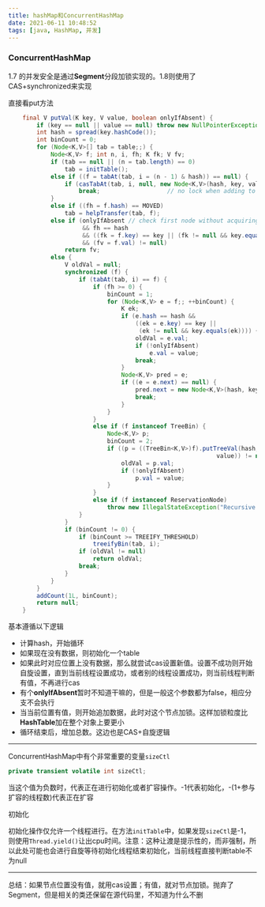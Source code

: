 ```yaml
---
title: hashMap和ConcurrentHashMap
date: 2021-06-11 10:48:52
tags: [java, HashMap, 并发]
---
```


<!-- more -->

### ConcurrentHashMap

1.7 的并发安全是通过**Segment**分段加锁实现的。1.8则使用了CAS+synchronized来实现

直接看put方法
```java
    final V putVal(K key, V value, boolean onlyIfAbsent) {
        if (key == null || value == null) throw new NullPointerException();
        int hash = spread(key.hashCode());
        int binCount = 0;
        for (Node<K,V>[] tab = table;;) {
            Node<K,V> f; int n, i, fh; K fk; V fv;
            if (tab == null || (n = tab.length) == 0)
                tab = initTable();
            else if ((f = tabAt(tab, i = (n - 1) & hash)) == null) {
                if (casTabAt(tab, i, null, new Node<K,V>(hash, key, value)))
                    break;                   // no lock when adding to empty bin
            }
            else if ((fh = f.hash) == MOVED)
                tab = helpTransfer(tab, f);
            else if (onlyIfAbsent // check first node without acquiring lock
                     && fh == hash
                     && ((fk = f.key) == key || (fk != null && key.equals(fk)))
                     && (fv = f.val) != null)
                return fv;
            else {
                V oldVal = null;
                synchronized (f) {
                    if (tabAt(tab, i) == f) {
                        if (fh >= 0) {
                            binCount = 1;
                            for (Node<K,V> e = f;; ++binCount) {
                                K ek;
                                if (e.hash == hash &&
                                    ((ek = e.key) == key ||
                                     (ek != null && key.equals(ek)))) {
                                    oldVal = e.val;
                                    if (!onlyIfAbsent)
                                        e.val = value;
                                    break;
                                }
                                Node<K,V> pred = e;
                                if ((e = e.next) == null) {
                                    pred.next = new Node<K,V>(hash, key, value);
                                    break;
                                }
                            }
                        }
                        else if (f instanceof TreeBin) {
                            Node<K,V> p;
                            binCount = 2;
                            if ((p = ((TreeBin<K,V>)f).putTreeVal(hash, key,
                                                           value)) != null) {
                                oldVal = p.val;
                                if (!onlyIfAbsent)
                                    p.val = value;
                            }
                        }
                        else if (f instanceof ReservationNode)
                            throw new IllegalStateException("Recursive update");
                    }
                }
                if (binCount != 0) {
                    if (binCount >= TREEIFY_THRESHOLD)
                        treeifyBin(tab, i);
                    if (oldVal != null)
                        return oldVal;
                    break;
                }
            }
        }
        addCount(1L, binCount);
        return null;
    }
```

基本遵循以下逻辑

- 计算hash，开始循环
- 如果现在没有数据，则初始化一个table
- 如果此时对应位置上没有数据，那么就尝试cas设置新值。设置不成功则开始自旋设置，直到当前线程设置成功，或者别的线程设置成功，则当前线程判断有值，不再进行cas
- 有个**onlyIfAbsent**暂时不知道干嘛的，但是一般这个参数都为false，相应分支不会执行
- 当当前位置有值，则开始追加数据，此时对这个节点加锁。这样加锁粒度比**HashTable**加在整个对象上要更小
- 循环结束后，增加总数。这边也是CAS+自旋逻辑

---

ConcurrentHashMap中有个非常重要的变量`sizeCtl`

```java
private transient volatile int sizeCtl;
```
当这个值为负数时，代表正在进行初始化或者扩容操作。-1代表初始化，-(1+参与扩容的线程数)代表正在扩容

初始化

初始化操作仅允许一个线程进行。在方法`initTable`中，如果发现`sizeCtl`是-1，则使用`Thread.yield()`让出cpu时间。注意：这种让渡是提示性的，而非强制，所以此处可能也会进行自旋等待初始化线程结束初始化，当前线程直接判断table不为null





---

总结：如果节点位置没有值，就用cas设置；有值，就对节点加锁。抛弃了Segment，但是相关的类还保留在源代码里，不知道为什么不删

